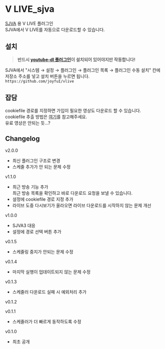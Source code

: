 # V LIVE_sjva

[SJVA](https://sjva.me/) 용 V LIVE 플러그인  
SJVA에서 V LIVE를 자동으로 다운로드할 수 있습니다.

## 설치

> **반드시 [youtube-dl 플러그인](https://github.com/joyfuI/youtube-dl)이 설치되어 있어야지만 작동합니다!**

SJVA에서 "시스템 → 설정 → 플러그인 → 플러그인 목록 → 플러그인 수동 설치" 칸에 저장소 주소를 넣고 설치 버튼을 누르면 됩니다.  
`https://github.com/joyfuI/vlive`

## 잡담

cookiefile 경로를 지정하면 가입이 필요한 영상도 다운로드 할 수 있습니다.  
cookiefile 추출 방법은 [여기](https://github.com/ytdl-org/youtube-dl#how-do-i-pass-cookies-to-youtube-dl)를 참고해주세요.  
유료 영상은 안되는 듯...?

## Changelog

v2.0.0

* 최신 플러그인 구조로 변경
* 스케줄 추가가 안 되는 문제 수정

v1.1.0

* 최근 방송 기능 추가  
  최근 방송 목록을 확인하고 바로 다운로드 요청을 보낼 수 있습니다.
* 설정에 cookiefile 경로 지정 추가
* 라이브 도중 다시보기가 올라오면 라이브 다운로드를 시작하지 않는 문제 개선

v1.0.0

* SJVA3 대응
* 설정에 경로 선택 버튼 추가

v0.1.5

* 스케줄링 중지가 안되는 문제 수정

v0.1.4

* 마지막 실행이 업데이트되지 않는 문제 수정

v0.1.3

* 스케줄러 다운로드 실패 시 예외처리 추가

v0.1.2

v0.1.1

* 스케줄러가 더 빠르게 동작하도록 수정

v0.1.0

* 최초 공개
